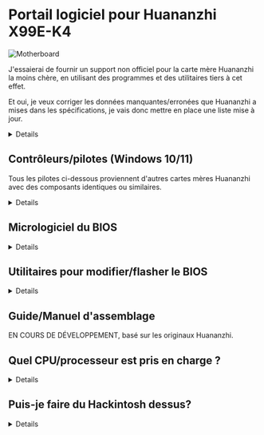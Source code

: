 [Outils pour Aptio V]: https://www.mediafire.com/file/ucvt4pdxjrtpmu7/Tools_for_AMI_Aptio_V.zip/file
[Outils pour Aptio V (Alt)]: https://disk.yandex.com/d/XrZjsImaqxl8Uw
[ici]: https://github.com/sebasrock156/Huananzhi-X99E-K4-Opencore
[Pilote du audio]: https://www.mediafire.com/file/046t9639xeyr243/X99-P4FAudio.rar/file
[Pilote réseau Ethernet pour W10]: https://www.mediafire.com/file/z4w75jswapzof1j/X99-P4FLAN.rar/file
[Pilote réseau Ethernet pour W11]: https://www.mediafire.com/file/53yr2eb7w82h75v/X99-P4FLanwin11.zip/file
[Image originale du BIOS]: https://www.mediafire.com/file/zozi3s0fixamce4/X99E-K4+BIOS.rom/file
[Pilote du chipset]: https://www.mediafire.com/file/kevqagczu5b4igy/X99-P4FChipset.rar/file

# Portail logiciel pour Huananzhi X99E-K4

![Motherboard](https://i.imgur.com/FtSCjxq.png)

J'essaierai de fournir un support non officiel pour la carte mère Huananzhi la moins chère, en utilisant des programmes et des utilitaires tiers à cet effet.

Et oui, je veux corriger les données manquantes/erronées que Huananzhi a mises dans les spécifications, je vais donc mettre en place une liste mise à jour.

<details>
  
---
Composant | Description
---|:--:
Chipset | Intel P55 ou HM55 (aléatoire)
Prise | Intel LGA2011-3
Emplacements de mémoire RAM | DDR4(x4) avec prise en charge jusqu'à 128Go (Max.)
Fréquence de la RAM. | Prise en charge de Quad-channel (en 2 ou 4 emplacements) de 1866 MHz à 2400 MHz avec modules ECC ou non-ECC
Interface de stockage | SATA 2.0(x3) à 3 Gbit/s
Extension du stockage | Un emplacement M.2 2280 NVME PCIEx4 3.0 à 32 Gbit/s ou M.2 NGFF Sata 2.0 à 3 Gbit/s
Carte audio | Realtek HD Audio ALC897 (prend en charge Surround 5.1 max.)
Carte réseau | Realtek Ethernet RTL8168 1 Gbit/s.
Interface de flux | ATX 24 broches + ATX 8 broches 12v
Interface de dissipation | Ventilateur CPU 4 broches (x2) (les ventilateurs avec connecteur 3 broches sont également compatibles)
Alimentation | Entre 6 et 8 phases d'alimentation (Avec sources de 600 W ou plus)
Dimensions | Micro-ATX 210*182 mm
Panneau arrière | Port PS/2 (x2), USB 2.0 à 480 Mbps (x6), port réseau (RJ45), interface audio (3 connecteurs)
Panneau avant | (Connecteurs uniquement) USB 2.0 (1x), interface audio USB 3.0 (x1) (x1) Port COM (x1), interface marche/arrêt - redémarrage
Système pris en charge | Windows (7, 10 et 11), GNU/Linux (x86_64), MacOS (uniquement avec Hackintosh)
---
</details>


## Contrôleurs/pilotes (Windows 10/11)

Tous les pilotes ci-dessous proviennent d'autres cartes mères Huananzhi avec des composants identiques ou similaires.

<details>

[Pilote du chipset] (extrait du X99-P4F)

[Pilote du audio] (extrait du X99-P4F)

[Pilote réseau Ethernet pour W10] | [Pilote réseau Ethernet pour W11] (extrait du X99-P4F)


⚠ **Avertissement** ⚠ : Si vous utilisez des utilitaires comme Driver Booster, ces pilotes peuvent corrompre des éléments du système, procédez avec prudence.

---
  
</details>

## Micrologiciel du BIOS

<details>
  
Comme nous n'avons pas de fichier officiel de Huananzhi, j'ai pris la tâche de faire un dump de ma propre carte mère.

[Image originale du BIOS] : Il s'agit d'un dump du BIOS d'origine de ma carte mère, sans modifications.

Essayez le Turbo Boost Hack si vous possédez un Xeon V3 ; dans mon cas, j'ai un Xeon V4 et ça risque de ne pas fonctionner du tout.

---

</details>

## Utilitaires pour modifier/flasher le BIOS

<details>
  
⚠ **Avertissement** ⚠ : Ici, je veux faire appel au Fair Use, certains outils sont des fuites de services techniques et d'entreprises, l'ingénierie inverse de ceux-ci est généralement illégale, mais ici, ils sont utilisés à des fins éducatives.

[Outils pour Aptio V] | [Outils pour Aptio V (Alt)]: Ces outils nous permettent de modifier et de mettre à jour les nouveaux firmwares du BIOS.

---
</details>

## Guide/Manuel d'assemblage

EN COURS DE DÉVELOPPEMENT, basé sur les originaux Huananzhi.

## Quel CPU/processeur est pris en charge ?

<details>
Basé sur Socket (LGA 2011-3), tous les processeurs dotés de ce socket peuvent être pris en charge, mais le Southbridge (Chipset) est un mystère. Ci-dessous, j'ai répertorié quelques processeurs testés avec cette carte mère:

---
Série | Modèle | Spécifications | Notes
---|---|---|:--:
Core | i7-5820K | Haswell-E, 6 cœurs/12 threads à 3,3 GHz/3,6 GHz Turbo, TDP 140 W | Compatible avec les sources de 500W  
Core | i7-5930K | Haswell-E, 6 cœurs/12 threads à 3.5 GHz/3.7GHz Turbo, TDP 140W | Compatible avec les sources de 500W
Core | i7-6800K | Broadwell-E, 6 cœurs/12 threads à 3.4 GHz/3.6GHz Turbo, TDP 140W | Compatible avec les sources de 500W
Core | i7-6850K | Broadwell-E, 6 cœurs/12 threads à 3.6 GHz/3.8GHz Turbo, TDP 140W | Compatible avec les sources de 500W
Core | i7-6900K | Broadwell-E, 8 cœurs/16 threads à 3.2 GHz/3.7GHz Turbo, TDP 140W | Compatible avec les sources de 500W
Core Extreme | i7-5960X | Haswell-E, 8 cœurs/16 threads à 3.0 GHz/3.5GHz Turbo, TDP 140W | Compatible avec les sources de 500W
Core Extreme | i7-6950X | Broadwell-E, 10 cœurs/20 threads à 3.0 GHz/3.5GHz Turbo, TDP 140W | Compatible avec les sources de 650W
Xeon | Séries E5-16XX et E5-26XX V3 | Haswell-EP | Compatible avec les sources de 750W ou plus
Xeon | Séries E5-16XX et E5-26XX V4 | Broadwell-EP | Compatible avec les sources de 750W ou plus
Xeon | Série E5-46XX V3 | Haswell-EP | Compatible avec les sources de 750W ou plus, mais en utilisant uniquement des modules RAM ECC (vérifiez d'abord la bande passante)
Xeon | Série E5-46XX V4 | Broadwell-EP | Compatible avec les sources de 750W ou plus, mais en utilisant uniquement des modules RAM ECC (vérifiez d'abord la bande passante)
---
  
</details>

## Puis-je faire du Hackintosh dessus?

<details>

La réponse courte est OUI, oui, vous le pouvez.

La réponse longue est OUI, mais : nous avons vraiment besoin de savoir quel est le chipset de la carte mère (HM55 ou P55), la carte audio (généralement la Realtek ALC897) et le GPU qui sera utilisé pour l'initialiser (AMD ou Nvidia, le processeur discret). ceux / dédiés d'Intel ne sont pas pris en charge).

Pour la variante du chipset HM55, je travaille sur certains EFI pour démarrer MacOS comme Hackintosh [ici]

---
  
</details>

